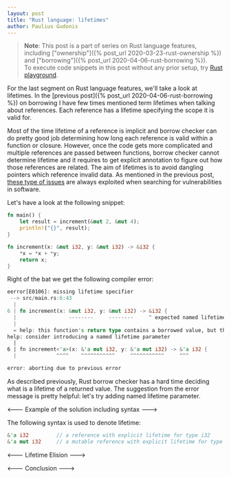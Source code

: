```yaml
---
layout: post
title: "Rust language: lifetimes"
author: Paulius Gudonis
---
```


> **Note**: This post is a part of series on Rust language features, including ["ownership"]({% post_url 2020-03-23-rust-ownership %}) and ["borrowing"]({% post_url 2020-04-06-rust-borrowing %}).  
> To execute code snippets in this post without any prior setup, try [Rust playground](https://play.rust-lang.org).

For the last segment on Rust language features, we'll take a look at lifetimes. In the [previous post]({% post_url 2020-04-06-rust-borrowing %}) on borrowing I have few times mentioned term lifetimes when talking about references. Each reference has a lifetime specifying the scope it is valid for.

Most of the time lifetime of a reference is implicit and borrow checker can do pretty good job determining how long each reference is valid within a function or closure. However, once the code gets more complicated and multiple references are passed between functions, borrow checker cannot determine lifetime and it requires to get explicit annotation to figure out how those references are related. The aim of lifetimes is to avoid dangling pointers which reference invalid data. As mentioned in the previous post, [these type of issues](https://www.zdnet.com/article/microsoft-70-percent-of-all-security-bugs-are-memory-safety-issues/) are always exploited when searching for vulnerabilities in software.

Let's have a look at the following snippet:

```rust
fn main() {
    let result = increment(&mut 2, &mut 4);
    println!("{}", result);
}

fn increment(x: &mut i32, y: &mut i32) -> &i32 {
    *x = *x + *y;
    return x;
}
```

Right of the bat we get the following compiler error:

```rust
eerror[E0106]: missing lifetime specifier
 --> src/main.rs:6:43
  |
6 | fn increment(x: &mut i32, y: &mut i32) -> &i32 {
  |                 --------     --------     ^ expected named lifetime parameter
  |
  = help: this function's return type contains a borrowed value, but the signature does not say whether it is borrowed from `x` or `y`
help: consider introducing a named lifetime parameter
  |
6 | fn increment<'a>(x: &'a mut i32, y: &'a mut i32) -> &'a i32 {
  |             ^^^^    ^^^^^^^^^^^     ^^^^^^^^^^^     ^^^

error: aborting due to previous error
```

As described previously, Rust borrow checker has a hard time deciding what is a lifetime of a returned value. The suggestion from the error message is pretty helpful: let's try adding named lifetime parameter.

<--- Example of the solution including syntax ---> 


The following syntax is used to denote lifetime:

```rust
&'a i32			// a reference with explicit lifetime for type i32
&'a mut i32		// a mutable reference with explicit lifetime for type i32
```

<--- Lifetime Elision ---> 


<--- Conclusion ---> 